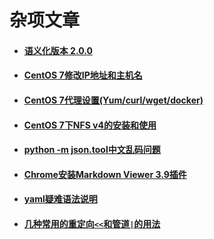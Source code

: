 # 杂项文章

- #### [语义化版本 2.0.0](semantic-versioning-2.0.0.md)

- #### [CentOS 7修改IP地址和主机名](config-ip-address-hostname-centos.md)

- #### [CentOS 7代理设置(Yum/curl/wget/docker)](config-proxy-centos.md)

- #### [CentOS 7下NFS v4的安装和使用](nfs-v4-centos-installation-introduction.md)

- #### [python -m json.tool中文乱码问题](python-json-tool-zh-cn.md)

- #### [Chrome安装Markdown Viewer 3.9插件](chrome-markdown-viewer-3.9.md)

- #### [yaml疑难语法说明](yaml-introduction.md)

- #### [几种常用的重定向`<<`和管道`|`的用法](shell-redirection-pipe-usage.md)
